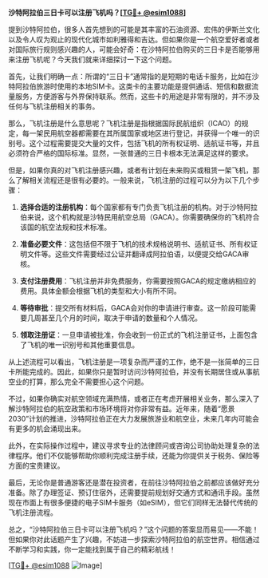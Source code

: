 **沙特阿拉伯三日卡可以注册飞机吗？[[TG💪+ @esim1088](https://t.me/s/esim1088)]**

提到沙特阿拉伯，很多人首先想到的可能是其丰富的石油资源、宏伟的伊斯兰文化以及令人叹为观止的现代化城市如利雅得和吉达。但如果你是一个航空爱好者或者对国际旅行规则感兴趣的人，可能会好奇：在沙特阿拉伯购买的三日卡是否能够用来注册飞机呢？今天我们就来详细探讨一下这个问题。

首先，让我们明确一点：所谓的“三日卡”通常指的是短期的电话卡服务，比如在沙特阿拉伯旅游时使用的本地SIM卡。这类卡的主要功能是提供通话、短信和数据流量服务，方便游客与外界保持联系。然而，这些卡的用途是非常有限的，并不涉及任何与飞机注册相关的事务。

那么，飞机注册是什么意思呢？飞机注册是指根据国际民航组织（ICAO）的规定，每一架民用航空器都需要在其所属国家或地区进行登记，并获得一个唯一的识别号。这个过程需要提交大量的文件，包括飞机的所有权证明、适航证书等，并且必须符合严格的国际标准。显然，一张普通的三日卡根本无法满足这样的要求。

但是，如果你真的对飞机注册感兴趣，或者有计划在未来购买或租赁一架飞机，那么了解相关流程还是很有必要的。一般来说，飞机注册的过程可以分为以下几个步骤：

1. **选择合适的注册机构**：每个国家都有专门负责飞机注册的机构。对于沙特阿拉伯来说，这个机构就是沙特民用航空总局（GACA）。你需要确保你的飞机符合该国的航空法规和技术标准。

2. **准备必要文件**：这包括但不限于飞机的技术规格说明书、适航证书、所有权证明文件等。这些文件需要经过公证并翻译成阿拉伯语，以便提交给GACA审核。

3. **支付注册费用**：飞机注册并非免费服务，你需要按照GACA的规定缴纳相应的费用。具体金额会根据飞机的类型和大小有所不同。

4. **等待审批**：提交所有材料后，GACA会对你的申请进行审查。这一阶段可能需要几周甚至几个月的时间，取决于申请的数量和个人情况。

5. **领取注册证**：一旦申请被批准，你会收到一份正式的飞机注册证书，上面包含了飞机的唯一识别号和其他重要信息。

从上述流程可以看出，飞机注册是一项复杂而严谨的工作，绝不是一张简单的三日卡所能完成的。因此，如果你只是暂时访问沙特阿拉伯，并没有长期居住或从事航空业的打算，那么完全不需要担心这个问题。

不过，如果你确实对航空领域充满热情，或者正在考虑开展相关业务，那么深入了解沙特阿拉伯的航空政策和市场环境将对你非常有益。近年来，随着“愿景2030”计划的推进，沙特阿拉伯正在大力发展旅游业和航空业，未来几年内可能会有更多的机会涌现出来。

此外，在实际操作过程中，建议寻求专业的法律顾问或咨询公司协助处理复杂的法律程序。他们不仅能够帮助你顺利完成注册手续，还能为你提供关于税务、保险等方面的宝贵建议。

最后，无论你是普通游客还是潜在投资者，在前往沙特阿拉伯之前都应该做好充分准备。除了办理签证、预订住宿外，还需要提前规划好交通方式和通讯手段。虽然现在市面上有很多便捷的电子SIM卡服务（如eSIM），但它们同样无法替代传统的飞机注册流程。

总之，“沙特阿拉伯三日卡可以注册飞机吗？”这个问题的答案显而易见——不能！但如果你对此话题产生了兴趣，不妨进一步探索沙特阿拉伯的航空世界。相信通过不断学习和实践，你一定能找到属于自己的精彩航线！

[[TG💪+ @esim1088](https://t.me/s/esim1088) ![Image](https://i.postimg.cc/4NQfJmqS/Snipaste-2025-05-13-00-14-12.png)]